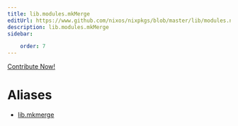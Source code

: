 ```yaml
---
title: lib.modules.mkMerge
editUrl: https://www.github.com/nixos/nixpkgs/blob/master/lib/modules.nix#L1021C13
description: lib.modules.mkMerge
sidebar:

    order: 7
---
```


<a href="https://www.github.com/nixos/nixpkgs/blob/master/lib/modules.nix#L1021C13">Contribute Now!</a>


# Aliases

- [lib.mkmerge](/nix-doc-comments/reference/lib/lib-mkmerge)



